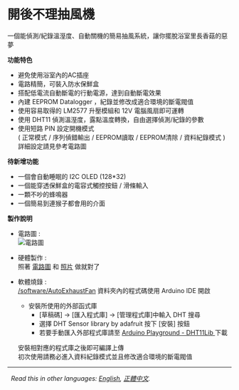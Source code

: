 # 開後不理抽風機
一個能偵測/紀錄溫溼度、自動關機的簡易抽風系統，讓你擺脫浴室里長香菇的惡夢   


**功能特色**
* 避免使用浴室內的AC插座   
* 電路精簡，可裝入防水保鮮盒   
* 搭配低電流自動斷電的行動電源，達到自動斷電效果   
* 內建 EEPROM Datalogger ，紀錄並修改成適合環境的斷電閥值   
* 使用容易取得的 LM2577 升壓模組和 12V 電腦風扇即可運轉   
* 使用 DHT11 偵測溫溼度，露點溫度轉換，自由選擇偵測/紀錄的參數
* 使用短路 PIN 設定開機模式   
  ( 正常模式 / 序列偵錯輸出 / EEPROM讀取 / EEPROM清除 / 資料紀錄模式 )   
  詳細設定請見參考電路圖   
  

  
**待新增功能**
* 一個會自動睡眠的 I2C OLED (128*32)   
* 一個能穿透保鮮盒的電容式觸控按鈕 / 滑條輸入   
* 一顆不吵的蜂鳴器   
* 一個簡易到連猴子都會用的介面   

**製作說明**
* 電路圖 :   
 ![電路圖][sch]   
   
* 硬體製作 :   
 照著 [電路圖][sch-pdf] 和 [照片][photos] 做就對了   
   
* 軟體燒錄 :   
 [/software/AutoExhaustFan][sw] 資料夾內的程式碼使用 Arduino IDE 開啟  
  - 安裝所使用的外部函式庫  
	 - [草稿碼] → [匯入程式庫] → [管理程式庫]中輸入 DHT 搜尋  
	 - 選擇 DHT Sensor library by adafruit 按下 [安裝] 按鈕  
	 - 若要手動匯入外部程式庫請至 [Arduino Playground - DHT11Lib ][libs] 下載   
	  
  安裝相對應的程式庫之後即可編譯上傳     
  初次使用請務必進入資料紀錄模式並且修改適合環境的斷電閥值  
  
  
*** 
  
*Read this in other languages: [English](README.en.md), [正體中文](README.md).*  


   [sch]: <https://rawgit.com/dcadc/Automatic-Exhaust-Fan/master/images/sch.png>
   [sch-pdf]: <https://rawgit.com/dcadc/Automatic-Exhaust-Fan/master/hardware/AutoExhaustFan.pdf>
   [photos]: <https://github.com/dcadc/Automatic-Exhaust-Fan/tree/master/images/photos>
   [sw]: <https://github.com/dcadc/Automatic-Exhaust-Fan/tree/master/software/AutoExhaustFan>
   [libs]: <https://playground.arduino.cc/Main/DHT11Lib>
